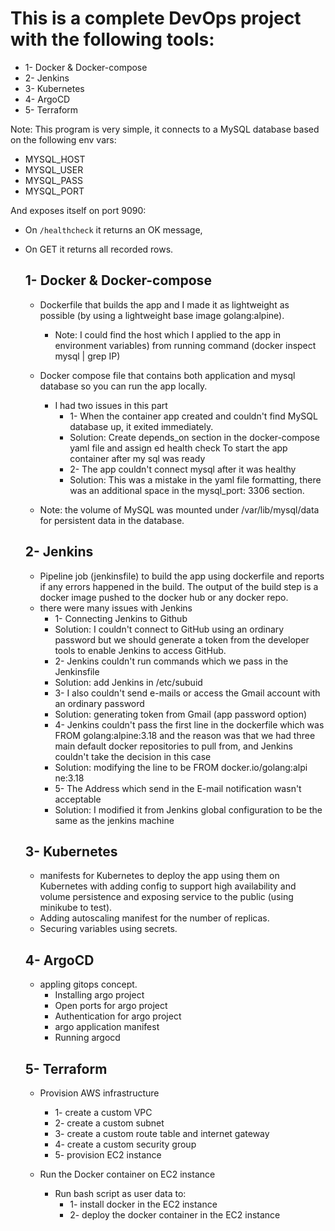# This is a complete DevOps project with the following tools:
* 1- Docker & Docker-compose
* 2- Jenkins
* 3- Kubernetes
* 4- ArgoCD
* 5- Terraform 

Note: This program is very simple, it connects to a MySQL database based on the following env vars:
* MYSQL_HOST
* MYSQL_USER
* MYSQL_PASS
* MYSQL_PORT

And exposes itself on port 9090:
* On `/healthcheck` it returns an OK message, 
* On GET it returns all recorded rows.


  ## 1- Docker & Docker-compose
  * Dockerfile that builds the app and I made it as lightweight as possible (by using a lightweight base image golang:alpine).
     * Note: I could find the host which I applied to the app in environment variables) from running command (docker inspect mysql | grep IP)
  * Docker compose file that contains both application and mysql database so you can run the app locally.

     * I had two issues in this part
        * 1- When the container app created and couldn't find MySQL database up, it exited immediately.
        * Solution: Create depends_on section in the docker-compose yaml file and assign ed health check To start the app container after my sql was ready
        * 2- The app couldn't connect mysql after it was healthy
        * Solution: This was a mistake in the yaml file formatting, there was an additional space in the mysql_port: 3306 section.
  * Note: the volume of MySQL was mounted under /var/lib/mysql/data for persistent data in the database.
  
  ## 2- Jenkins
  * Pipeline job (jenkinsfile) to build the app using dockerfile and reports if any errors happened in the build. The output of the build step is a docker     image pushed to the docker hub or any docker repo.
  * there were many issues with Jenkins
     * 1- Connecting Jenkins to Github
     * Solution: I couldn't connect to GitHub using an ordinary password but we should generate a token from the developer tools to enable Jenkins to access GitHub.
     * 2- Jenkins couldn't run commands which we pass in the Jenkinsfile
     * Solution: add Jenkins in /etc/subuid
     * 3- I also couldn't send e-mails or access the Gmail account with an ordinary password
     * Solution: generating token from Gmail (app password option)
     * 4- Jenkins couldn't pass the first line in the dockerfile which was FROM golang:alpine:3.18 and the reason was that we had three main default docker repositories to pull from, and Jenkins couldn't take the decision in this case
     * Solution: modifying the line to be FROM docker.io/golang:alpi ne:3.18
     * 5- The Address which send in the E-mail notification wasn't acceptable
     * Solution: I modified it from Jenkins global configuration to be the same as the jenkins machine
  ## 3- Kubernetes
  * manifests for Kubernetes to deploy the app using them on Kubernetes with adding config to support high availability and volume persistence and exposing service to the public (using minikube to test).
  * Adding autoscaling manifest for the number of replicas.
  * Securing variables using secrets.

  ## 4- ArgoCD
  * appling gitops concept.
    -	Installing argo project
    -	Open ports for argo project
    -	Authentication for argo project
    -	argo application manifest
    -	Running argocd

  ## 5- Terraform
  * Provision AWS infrastructure
    - 1- create a custom VPC
    - 2- create a custom subnet
    - 3- create a custom route table and internet gateway
    - 4- create a custom security group
    - 5- provision EC2 instance

  * Run the Docker container on EC2 instance
    - Run bash script as user data to:
      - 1- install docker in the EC2 instance 
      - 2- deploy the docker container in the EC2 instance
     




